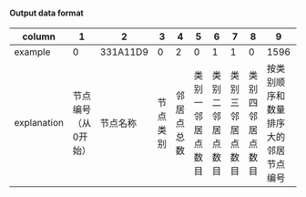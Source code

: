 #### Output data format
column | 1	| 2 |	3	| 4	| 5	| 6	| 7	| 8	| 9	| 10
---|---|---|---|---|---|---|---|---|---|---
example	| 0	| 331A11D9	| 0	| 2	| 0	| 1	| 1	| 0	| 1596	| 1346
explanation	| 节点编号（从0开始）	| 节点名称	| 节点类别	| 邻居点总数	| 类别一邻居点数目	| 类别二邻居点数目	| 类别三邻居点数目	| 类别四邻居点数目	| 按类别顺序和数量排序大的邻居节点编号	
